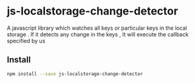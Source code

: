# js-localstorage-change-detector

A javascript library which watches all keys or particular keys in the local storage . If it detects any change in the keys , It will execute the callback specified by us

## Install

```bash
npm install --save js-localstorage-change-detector
```
